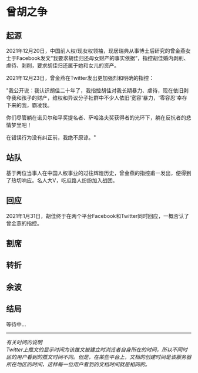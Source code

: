 # 曾胡之争

## 起源

2021年12月20日，中国前人权/现女权领袖，现居瑞典从事博士后研究的曾金燕女士于Facebook发文“我要求胡佳归还母女财产的事实依据”，指控胡佳婚内剥削、虐待、剥削，要求胡佳归还属于她和女儿的资产。

2021年12月23日，曾金燕在Twitter发出更加强烈和明确的指控：

"我公开说：我认识胡佳二十年了，我指控胡佳对我长期暴力、虐待，现在依旧剥夺我和孩子的财产，维权和异议分子社群中不少人依旧'宽容'暴力，'零容忍'幸存下来的我，霸凌我。

你们尽管躺在诺贝尔和平奖提名者、萨哈洛夫奖获得者的光环下，躺在反抗者的悲情梦里吧！

在错误行为没有纠正前，我绝不原谅。"


## 站队

基于两位当事人在中国人权事业的过往辉煌历史，曾金燕的指控甫一发出，便得到了热切响应。名人大V，吃瓜路人纷纷加入战团。

## 回应
2021年1月31日，胡佳终于在两个平台Facebook和Twitter同时回应，一概否认了曾金燕的指控。

## 割席


## 转折


## 余波


## 结局
等待中...

****

*有关时间的说明*  <br>
*Twitter上推文的显示时间为该推文被建立时浏览者自身所在的时间，所以不同时区的用户看到的推文时间不同。但是，在某些平台上，文档的创建时间是该服务器所在地区的时间，这样每一位用户看到的文档时间就是相同的。*
